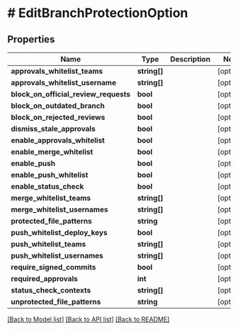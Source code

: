 # # EditBranchProtectionOption

## Properties

Name | Type | Description | Notes
------------ | ------------- | ------------- | -------------
**approvals_whitelist_teams** | **string[]** |  | [optional]
**approvals_whitelist_username** | **string[]** |  | [optional]
**block_on_official_review_requests** | **bool** |  | [optional]
**block_on_outdated_branch** | **bool** |  | [optional]
**block_on_rejected_reviews** | **bool** |  | [optional]
**dismiss_stale_approvals** | **bool** |  | [optional]
**enable_approvals_whitelist** | **bool** |  | [optional]
**enable_merge_whitelist** | **bool** |  | [optional]
**enable_push** | **bool** |  | [optional]
**enable_push_whitelist** | **bool** |  | [optional]
**enable_status_check** | **bool** |  | [optional]
**merge_whitelist_teams** | **string[]** |  | [optional]
**merge_whitelist_usernames** | **string[]** |  | [optional]
**protected_file_patterns** | **string** |  | [optional]
**push_whitelist_deploy_keys** | **bool** |  | [optional]
**push_whitelist_teams** | **string[]** |  | [optional]
**push_whitelist_usernames** | **string[]** |  | [optional]
**require_signed_commits** | **bool** |  | [optional]
**required_approvals** | **int** |  | [optional]
**status_check_contexts** | **string[]** |  | [optional]
**unprotected_file_patterns** | **string** |  | [optional]

[[Back to Model list]](../../README.md#models) [[Back to API list]](../../README.md#endpoints) [[Back to README]](../../README.md)
